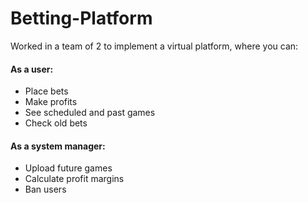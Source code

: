 # Betting-Platform

Worked in a team of 2 to implement a virtual platform, where you can:

  #### As a user:
  
  * Place bets  
  * Make profits
  * See scheduled and past games
  * Check old bets
    
 #### As a system manager:
 
  * Upload future games
  * Calculate profit margins  
  * Ban users
    
    
